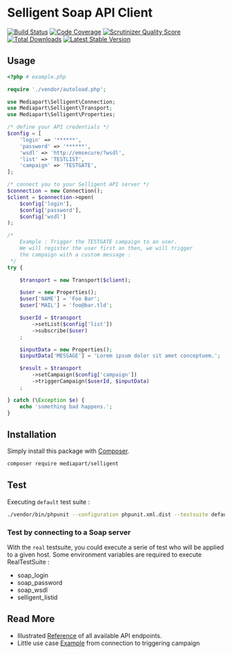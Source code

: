 # Selligent Soap API Client

[![Build Status](https://secure.travis-ci.org/mediapart/selligent.svg?branch=master)](http://travis-ci.org/mediapart/selligent) [![Code Coverage](https://codecov.io/gh/mediapart/selligent/branch/master/graph/badge.svg)](https://scrutinizer-ci.com/g/mediapart/selligent) [![Scrutinizer Quality Score](https://scrutinizer-ci.com/g/mediapart/selligent/badges/quality-score.png?b=master)](https://scrutinizer-ci.com/g/mediapart/selligent) [![Total Downloads](https://poser.pugx.org/mediapart/selligent/downloads.png)](https://packagist.org/packages/mediapart/selligent) [![Latest Stable Version](https://poser.pugx.org/mediapart/selligent/v/stable.png)](https://packagist.org/packages/mediapart/selligent)


## Usage

```php
<?php # example.php

require './vendor/autoload.php';

use Mediapart\Selligent\Connection;
use Mediapart\Selligent\Transport;
use Mediapart\Selligent\Properties;

/* define your API credentials */
$config = [
    'login' => '******',
    'password' => '******',
    'wsdl' => 'http://emsecure/?wsdl',
    'list' => 'TESTLIST',
    'campaign' => 'TESTGATE',
];

/* connect you to your Selligent API server */
$connection = new Connection();
$client = $connection->open(
    $config['login'],
    $config['password'],
    $config['wsdl']
);

/*
    Example : Trigger the TESTGATE campaign to an user.
    We will register the user first an then, we will trigger
    the campaign with a custom message :
 */
try {

    $transport = new Transport($client);

    $user = new Properties();
    $user['NAME'] = 'Foo Bar';
    $user['MAIL'] = 'foo@bar.tld';

    $userId = $transport
        ->setList($config['list'])
        ->subscribe($user)
    ;

    $inputData = new Properties();
    $inputData['MESSAGE'] = 'Lorem ipsum dolor sit amet conceptuem.';

    $result = $transport
        ->setCampaign($config['campaign'])
        ->triggerCampaign($userId, $inputData)
    ;

} catch (\Exception $e) {
    echo 'something bad happens.';
}
```


## Installation

Simply install this package with [Composer](http://getcomposer.org/).

```bash
composer require mediapart/selligent
```


## Test

Executing `default` test suite :

```bash
./vendor/bin/phpunit --configuration phpunit.xml.dist --testsuite default
```

### Test by connecting to a Soap server

With the `real` testsuite, you could execute a serie of test who will be applied to a given host. Some environment variables are required to execute RealTestSuite :

- soap_login
- soap_password
- soap_wsdl
- selligent_listid


## Read More

- Illustrated [Reference](doc/Reference/Readme.md) of all available API endpoints.
- Little use case [Example](doc/Example.md) from connection to triggering campaign
